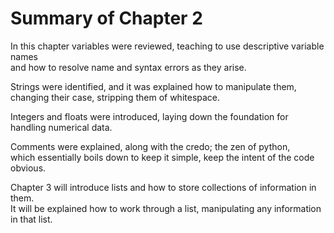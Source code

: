# Summary of Chapter 2

In this chapter variables were reviewed, teaching to use descriptive variable names</br> and how to resolve name and syntax errors as they arise. 

Strings were identified, and it was explained how to manipulate them,</br> changing their case, stripping them of whitespace. 

Integers and floats were introduced, laying down the foundation for handling numerical data.

Comments were explained, along with the credo; the zen of python,</br> which essentially boils down to keep it simple, keep the intent of the code obvious. 

Chapter 3 will introduce lists and how to store collections of information in them. </br>
It will be explained how to work through a list, manipulating any information in that list. 